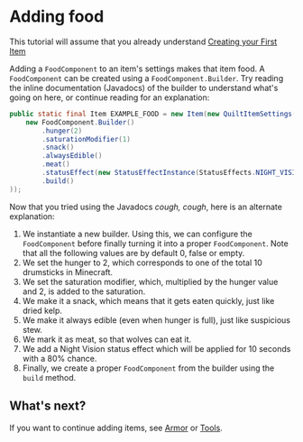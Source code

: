 # Adding food

This tutorial will assume that you already understand [Creating your First Item](first-item)

Adding a `FoodComponent` to an item's settings makes that item food. A `FoodComponent` can be created using a `FoodComponent.Builder`. Try reading the inline documentation (Javadocs) of the builder to understand what's going on here, or continue reading for an explanation:

```java
public static final Item EXAMPLE_FOOD = new Item(new QuiltItemSettings().food(
	new FoodComponent.Builder()
		.hunger(2)
		.saturationModifier(1)
		.snack()
		.alwaysEdible()
		.meat()
		.statusEffect(new StatusEffectInstance(StatusEffects.NIGHT_VISION, 10), 0.8f)
		.build()
));
```

Now that you tried using the Javadocs _cough, cough_, here is an alternate explanation:

1. We instantiate a new builder. Using this, we can configure the `FoodComponent` before finally turning it into a proper `FoodComponent`. Note that all the following values are by default 0, false or empty.
2. We set the hunger to 2, which corresponds to one of the total 10 drumsticks in Minecraft.
3. We set the saturation modifier, which, multiplied by the hunger value and 2, is added to the saturation.
4. We make it a snack, which means that it gets eaten quickly, just like dried kelp.
5. We make it always edible (even when hunger is full), just like suspicious stew.
6. We mark it as meat, so that wolves can eat it.
7. We add a Night Vision status effect which will be applied for 10 seconds with a 80% chance.
8. Finally, we create a proper `FoodComponent` from the builder using the `build` method.

## What's next?

If you want to continue adding items, see [Armor](armor) or [Tools](tools).
